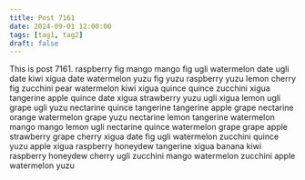 ```yaml
---
title: Post 7161
date: 2024-09-01 12:00:00
tags: [tag1, tag2]
draft: false
---
```

This is post 7161.
raspberry
fig
mango
mango
fig
ugli
watermelon
date
ugli
date
kiwi
xigua
date
watermelon
yuzu
fig
yuzu
raspberry
yuzu
lemon
cherry
fig
zucchini
pear
watermelon
kiwi
xigua
quince
quince
zucchini
xigua
tangerine
apple
quince
date
xigua
strawberry
yuzu
ugli
xigua
lemon
ugli
grape
ugli
yuzu
nectarine
quince
tangerine
tangerine
apple
grape
nectarine
orange
watermelon
grape
yuzu
nectarine
lemon
tangerine
watermelon
mango
mango
lemon
ugli
nectarine
quince
watermelon
grape
grape
apple
strawberry
grape
cherry
xigua
date
fig
ugli
watermelon
zucchini
quince
yuzu
apple
xigua
raspberry
honeydew
tangerine
xigua
banana
kiwi
raspberry
honeydew
cherry
ugli
zucchini
mango
watermelon
zucchini
apple
watermelon
yuzu
